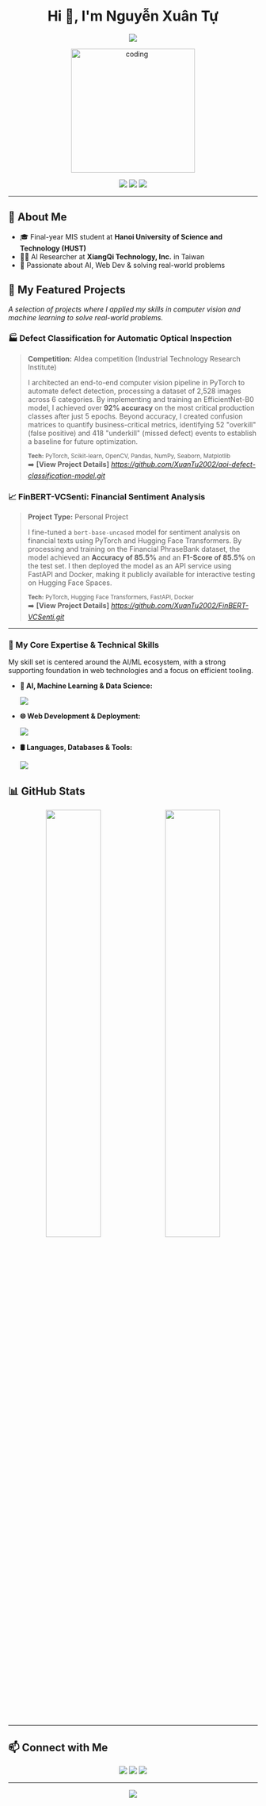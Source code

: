 <h1 align="center">Hi 👋, I'm Nguyễn Xuân Tự</h1>
 
<p align="center">
  <img src="https://readme-typing-svg.herokuapp.com?font=Fira+Code&weight=500&size=24&duration=3000&pause=1000&color=36BCF7&center=true&vCenter=true&width=600&lines=AI+Researcher+%7C+Software+Developer;AI+Projects+%2F+Web+%2F+Mobile;Always+learning+%E2%9C%A8+Building+cool+things" />
</p>


<p align="center">
  <img src="https://media1.giphy.com/media/v1.Y2lkPTc5MGI3NjExdmt2Z20waXF3Z2czZmxmN3p1dmJmZjJzZ2VhbXY3djluN2YweDRxdSZlcD12MV9pbnRlcm5hbF9naWZfYnlfaWQmY3Q9Zw/EZr27ZbJwmjE9PGyLN/giphy.gif" width="250" alt="coding" />
</p>

<p align="center">
  <a href="mailto:huytunguyen03@gmail.com"><img src="https://img.shields.io/badge/Email-F54A4A?style=for-the-badge&logo=gmail&logoColor=white" /></a>
  <a href="https://github.com/XuanTu2002"><img src="https://img.shields.io/badge/GitHub-181717?style=for-the-badge&logo=github&logoColor=white" /></a>
   <a href="https://www.linkedin.com/in/huy-t%E1%BB%B1-489541248/"><img src="https://img.shields.io/badge/LinkedIn-0077B5?style=for-the-badge&logo=linkedin&logoColor=white" /></a>
</p>

---

## 🧠 About Me

- 🎓 Final-year MIS student at **Hanoi University of Science and Technology (HUST)**
- 🧑‍🔬 AI Researcher at **XiangQi Technology, Inc.** in Taiwan
- 🌱 Passionate about AI, Web Dev & solving real-world problems

## 🚀 My Featured Projects

_A selection of projects where I applied my skills in computer vision and machine learning to solve real-world problems._

### 🏭 Defect Classification for Automatic Optical Inspection
> **Competition:** Aldea competition (Industrial Technology Research Institute)
>
> I architected an end-to-end computer vision pipeline in PyTorch to automate defect detection, processing a dataset of 2,528 images across 6 categories. By implementing and training an EfficientNet-B0 model, I achieved over **92% accuracy** on the most critical production classes after just 5 epochs. Beyond accuracy, I created confusion matrices to quantify business-critical metrics, identifying 52 "overkill" (false positive) and 418 "underkill" (missed defect) events to establish a baseline for future optimization.
>
> <sub>**Tech:** PyTorch, Scikit-learn, OpenCV, Pandas, NumPy, Seaborn, Matplotlib</sub>  
> ➡️ **[View Project Details]** *https://github.com/XuanTu2002/aoi-defect-classification-model.git*

### 📈 FinBERT-VCSenti: Financial Sentiment Analysis
> **Project Type:** Personal Project
>
> I fine-tuned a `bert-base-uncased` model for sentiment analysis on financial texts using PyTorch and Hugging Face Transformers. By processing and training on the Financial PhraseBank dataset, the model achieved an **Accuracy of 85.5%** and an **F1-Score of 85.5%** on the test set. I then deployed the model as an API service using FastAPI and Docker, making it publicly available for interactive testing on Hugging Face Spaces.
>
> <sub>**Tech:** PyTorch, Hugging Face Transformers, FastAPI, Docker</sub>  
> ➡️ **[View Project Details]** *https://github.com/XuanTu2002/FinBERT-VCSenti.git*

---
### 🧠 My Core Expertise & Technical Skills

My skill set is centered around the AI/ML ecosystem, with a strong supporting foundation in web technologies and a focus on efficient tooling.

- **🤖 AI, Machine Learning & Data Science:**
  <p align="left">
    <a href="https://skillicons.dev">
      <img src="https://skillicons.dev/icons?i=python,pytorch,sklearn,anaconda,opencv&cache_bust=1" />
    </a>
  </p>

- **🌐 Web Development & Deployment:**
  <p align="left">
    <a href="https://skillicons.dev">
      <img src="https://skillicons.dev/icons?i=js,react,tailwind,vite,nextjs,nodejs,fastapi,docker,supabase,aws&cache_bust=1" />
    </a>
  </p>
  
- **🛢️ Languages, Databases & Tools:**
  <p align="left">
    <a href="https://skillicons.dev">
      <img src="https://skillicons.dev/icons?i=java,cpp,c,bash,postgresql,mongodb,git,github,vscode,pycharm&cache_bust=1" />
    </a>
  </p>
  
## 📊 GitHub Stats

<p align="center">
  <img src="https://github-readme-stats.vercel.app/api?username=XuanTu2002&show_icons=true&theme=radical&count_private=true" width="47%" />
  <img src="https://github-readme-stats.vercel.app/api/top-langs/?username=XuanTu2002&layout=compact&theme=radical&count_private=true&hide=css,html,shell,dockerfile" width="47%" />
</p>

---

## 📫 Connect with Me

<p align="center">
  <a href="mailto:huytunguyen03@gmail.com"><img src="https://img.shields.io/badge/Gmail-D14836?style=for-the-badge&logo=gmail&logoColor=white" /></a>
  <a href="https://github.com/XuanTu2002"><img src="https://img.shields.io/badge/GitHub-000?style=for-the-badge&logo=github&logoColor=white" /></a>
   <a href="https://www.linkedin.com/in/huy-t%E1%BB%B1-489541248/"><img src="https://img.shields.io/badge/LinkedIn-0077B5?style=for-the-badge&logo=linkedin&logoColor=white" /></a>
</p>

---

<p align="center">
  <img src="https://capsule-render.vercel.app/api?type=waving&color=36BCF7&height=100&section=footer"/>
</p>
